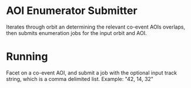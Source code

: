 # AOI Enumerator Submitter

Iterates through orbit an determining the relevant co-event AOIs overlaps, then submits enumeration jobs for the input orbit and AOI.

# Running
Facet on a co-event AOI, and submit a job with the optional input track string, which is a comma delimited list. Example: "42, 14, 32"

